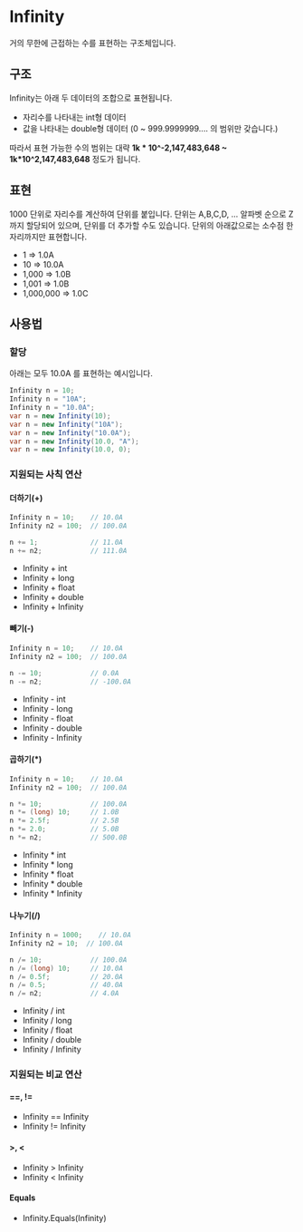 # Infinity
거의 무한에 근접하는 수를 표현하는 구조체입니다.


## 구조
Infinity는 아래 두 데이터의 조합으로 표현됩니다.
- 자리수를 나타내는 int형 데이터
- 값을 나타내는 double형 데이터 (0 ~ 999.9999999.... 의 범위만 갖습니다.)

따라서 표현 가능한 수의 범위는
대략 **1k * 10^-2,147,483,648 ~ 1k*10^2,147,483,648** 정도가 됩니다.

## 표현
1000 단위로 자리수를 계산하여 단위를 붙입니다.
단위는 A,B,C,D, ... 알파벳 순으로 Z까지 할당되어 있으며, 단위를 더 추가할 수도 있습니다.
단위의 아래값으로는 소수점 한자리까지만 표현합니다.

- 1 => 1.0A
- 10 => 10.0A
- 1,000 => 1.0B
- 1,001 => 1.0B
- 1,000,000 => 1.0C

## 사용법

### 할당
아래는 모두 10.0A 를 표현하는 예시입니다.
```csharp
Infinity n = 10;
Infinity n = "10A";
Infinity n = "10.0A";
var n = new Infinity(10);
var n = new Infinity("10A");
var n = new Infinity("10.0A");
var n = new Infinity(10.0, "A");
var n = new Infinity(10.0, 0);
```

### 지원되는 사칙 연산
#### 더하기(+)
```csharp
Infinity n = 10;    // 10.0A
Infinity n2 = 100;  // 100.0A

n += 1;             // 11.0A
n += n2;            // 111.0A
```
- Infinity + int
- Infinity + long
- Infinity + float
- Infinity + double
- Infinity + Infinity

#### 빼기(-)
```csharp
Infinity n = 10;    // 10.0A
Infinity n2 = 100;  // 100.0A

n -= 10;            // 0.0A
n -= n2;            // -100.0A
```
- Infinity - int
- Infinity - long
- Infinity - float
- Infinity - double
- Infinity - Infinity

#### 곱하기(*)
```csharp
Infinity n = 10;    // 10.0A
Infinity n2 = 100;  // 100.0A

n *= 10;            // 100.0A
n *= (long) 10;     // 1.0B
n *= 2.5f;          // 2.5B
n *= 2.0;           // 5.0B
n *= n2;            // 500.0B
```
- Infinity * int
- Infinity * long
- Infinity * float
- Infinity * double
- Infinity * Infinity

#### 나누기(/)
```csharp
Infinity n = 1000;    // 10.0A
Infinity n2 = 10;  // 100.0A

n /= 10;            // 100.0A
n /= (long) 10;     // 10.0A
n /= 0.5f;          // 20.0A
n /= 0.5;           // 40.0A
n /= n2;            // 4.0A
```
- Infinity / int
- Infinity / long
- Infinity / float
- Infinity / double
- Infinity / Infinity

### 지원되는 비교 연산
#### ==, !=
- Infinity == Infinity
- Infinity != Infinity

#### >, <
- Infinity > Infinity
- Infinity < Infinity

#### Equals
- Infinity.Equals(Infinity)